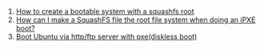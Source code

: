  1. [How to create a bootable system with a squashfs root](https://askubuntu.com/questions/95392/how-to-create-a-bootable-system-with-a-squashfs-root)
 2. [How can I make a SquashFS file the root file system when doing an iPXE boot?](https://superuser.com/questions/937851/how-can-i-make-a-squashfs-file-the-root-file-system-when-doing-an-ipxe-boot)
 3. [Boot Ubuntu via http/ftp server with pxe(diskless boot)](https://habr.com/en/post/513568/)
